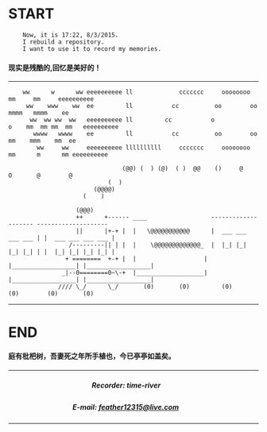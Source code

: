START
=====

        Now, it is 17:22, 8/3/2015.  
        I rebuild a repository.  
        I want to use it to record my memories.  


#### 现实是残酷的,回忆是美好的！

****
		ww      w      ww eeeeeeeeee ll             ccccccc     oooooooo         mm     mm     eeeeeeeeee
		 ww    www    ww  ee         ll           cc          oo        oo      mmmm   mmmm    ee
		  ww  ww ww  ww   eeeeeeeeee ll         cc           o            o    mm  mm mm  mm   eeeeeeeeee
		   wwww   wwww    ee         ll           cc          oo        oo    mm    mmm    mm  ee
		    ww     ww     eeeeeeeeee llllllllll     ccccccc     oooooooo     mm      m      mm eeeeeeeeee
		    
		 		                    (@@) (  ) (@)  ( )  @@    ()     @      O       @        @
		 		                (  )
		 		            (@@@@)
		 		         (    )
		 		         
		 		       (@@@)
		 		       ++      +------ ____                  -------------------- --------------------
		 		       ||      |+-+ |  |   \@@@@@@@@@@@      |  ___ ___ ___ ___ | |  ___ ___ ___ ___ |
		 		     /---------|| | |  |    \@@@@@@@@@@@@@_  |  |_| |_| |_| |_| | |  |_| |_| |_| |_| |
		 		    + ========  +-+ |  |                   | |__________________| |__________________|
		 		   _|--0========0~\-+  |___________________| |__________________| |__________________|
		 		  //// \_/      \_/       (0)       (0)         (0)       (0)        (0)       (0)
****

END
===
#### 庭有枇杷树，吾妻死之年所手植也，今已亭亭如盖矣。 

****
##### 　　　　　　　　　　　　Recorder: time-river  
##### 　　　　　　　　　 E-mail: feather12315@live.com  
****
